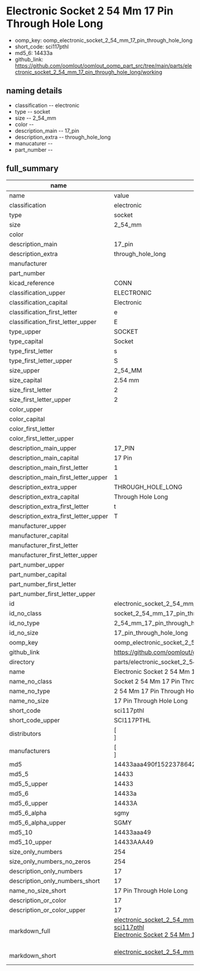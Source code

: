 # Electronic Socket 2 54 Mm 17 Pin Through Hole Long

  
* oomp_key: oomp_electronic_socket_2_54_mm_17_pin_through_hole_long 
* short_code: sci117pthl
* md5_6: 14433a  
* github_link: https://github.com/oomlout/oomlout_oomp_part_src/tree/main/parts/electronic_socket_2_54_mm_17_pin_through_hole_long/working  
## naming details
* classification -- electronic
* type -- socket
* size -- 2_54_mm
* color -- 
* description_main -- 17_pin
* description_extra -- through_hole_long
* manucaturer -- 
* part_number -- 





## full_summary
| name | value | 
| --- | --- | 
| name | value | 
| classification | electronic | 
| type | socket | 
| size | 2_54_mm | 
| color |  | 
| description_main | 17_pin | 
| description_extra | through_hole_long | 
| manufacturer |  | 
| part_number |  | 
| kicad_reference | CONN | 
| classification_upper | ELECTRONIC | 
| classification_capital | Electronic | 
| classification_first_letter | e | 
| classification_first_letter_upper | E | 
| type_upper | SOCKET | 
| type_capital | Socket | 
| type_first_letter | s | 
| type_first_letter_upper | S | 
| size_upper | 2_54_MM | 
| size_capital | 2.54 mm | 
| size_first_letter | 2 | 
| size_first_letter_upper | 2 | 
| color_upper |  | 
| color_capital |  | 
| color_first_letter |  | 
| color_first_letter_upper |  | 
| description_main_upper | 17_PIN | 
| description_main_capital | 17 Pin | 
| description_main_first_letter | 1 | 
| description_main_first_letter_upper | 1 | 
| description_extra_upper | THROUGH_HOLE_LONG | 
| description_extra_capital | Through Hole Long | 
| description_extra_first_letter | t | 
| description_extra_first_letter_upper | T | 
| manufacturer_upper |  | 
| manufacturer_capital |  | 
| manufacturer_first_letter |  | 
| manufacturer_first_letter_upper |  | 
| part_number_upper |  | 
| part_number_capital |  | 
| part_number_first_letter |  | 
| part_number_first_letter_upper |  | 
| id | electronic_socket_2_54_mm_17_pin_through_hole_long | 
| id_no_class | socket_2_54_mm_17_pin_through_hole_long | 
| id_no_type | 2_54_mm_17_pin_through_hole_long | 
| id_no_size | 17_pin_through_hole_long | 
| oomp_key | oomp_electronic_socket_2_54_mm_17_pin_through_hole_long | 
| github_link | https://github.com/oomlout/oomlout_oomp_part_src/tree/main/parts/electronic_socket_2_54_mm_17_pin_through_hole_long/working | 
| directory | parts/electronic_socket_2_54_mm_17_pin_through_hole_long | 
| name | Electronic Socket 2 54 Mm 17 Pin Through Hole Long | 
| name_no_class | Socket 2 54 Mm 17 Pin Through Hole Long | 
| name_no_type | 2 54 Mm 17 Pin Through Hole Long | 
| name_no_size | 17 Pin Through Hole Long | 
| short_code | sci117pthl | 
| short_code_upper | SCI117PTHL | 
| distributors | [<br>] | 
| manufacturers | [<br>] | 
| md5 | 14433aaa490f1522378642b305c6b384 | 
| md5_5 | 14433 | 
| md5_5_upper | 14433 | 
| md5_6 | 14433a | 
| md5_6_upper | 14433A | 
| md5_6_alpha | sgmy | 
| md5_6_alpha_upper | SGMY | 
| md5_10 | 14433aaa49 | 
| md5_10_upper | 14433AAA49 | 
| size_only_numbers | 254 | 
| size_only_numbers_no_zeros | 254 | 
| description_only_numbers | 17 | 
| description_only_numbers_short | 17 | 
| name_no_size_short | 17 Pin Through Hole Long | 
| description_or_color | 17 | 
| description_or_color_upper | 17 | 
| markdown_full | [electronic_socket_2_54_mm_17_pin_through_hole_long](https://github.com/oomlout/oomlout_oomp_part_src/tree/main/parts/electronic_socket_2_54_mm_17_pin_through_hole_long/working)<br>[sci117pthl](https://github.com/oomlout/oomlout_oomp_part_src/tree/main/parts/electronic_socket_2_54_mm_17_pin_through_hole_long/working)<br>[Electronic Socket 2 54 Mm 17 Pin Through Hole Long](https://github.com/oomlout/oomlout_oomp_part_src/tree/main/parts/electronic_socket_2_54_mm_17_pin_through_hole_long/working)<br><br> | 
| markdown_short | [electronic_socket_2_54_mm_17_pin_through_hole_long](https://github.com/oomlout/oomlout_oomp_part_src/tree/main/parts/electronic_socket_2_54_mm_17_pin_through_hole_long/working)<br><br> | 
